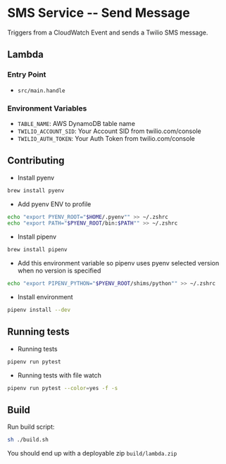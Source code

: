# SMS Service -- Send Message
Triggers from a CloudWatch Event and sends a Twilio SMS message.

## Lambda

### Entry Point

- `src/main.handle`

### Environment Variables

- `TABLE_NAME`: AWS DynamoDB table name
- `TWILIO_ACCOUNT_SID`: Your Account SID from twilio.com/console 
- `TWILIO_AUTH_TOKEN`: Your Auth Token from twilio.com/console

## Contributing

- Install pyenv

```bash
brew install pyenv
```

- Add pyenv ENV to profile

```bash
echo "export PYENV_ROOT="$HOME/.pyenv"" >> ~/.zshrc
echo "export PATH="$PYENV_ROOT/bin:$PATH"" >> ~/.zshrc
```

- Install pipenv

```bash
brew install pipenv
```

- Add this environment variable so pipenv uses pyenv selected version when no version is specified

```bash
echo "export PIPENV_PYTHON="$PYENV_ROOT/shims/python"" >> ~/.zshrc
```

-  Install environment
```bash
pipenv install --dev
```

## Running tests

- Running tests
```bash
pipenv run pytest
```

- Running tests with file watch
```bash
pipenv run pytest --color=yes -f -s
```

## Build

Run build script:

```bash
sh ./build.sh
```

You should end up with a deployable zip `build/lambda.zip`